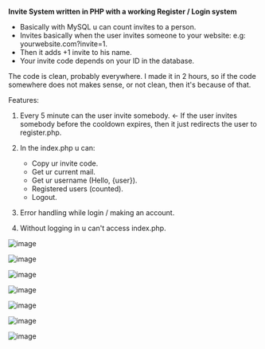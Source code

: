 **Invite System written in PHP with a working Register / Login system**

- Basically with MySQL u can count invites to a person.
- Invites basically when the user invites someone to your website: e.g: yourwebsite.com?invite=1.
- Then it adds +1 invite to his name.
- Your invite code depends on your ID in the database.

The code is clean, probably everywhere.
I made it in 2 hours, so if the code somewhere does not makes sense, or not clean, then it's because of that.

Features:

1. Every 5 minute can the user invite somebody. <- If the user invites somebody before the cooldown expires, then it just redirects the user to register.php.
2. In the index.php u can:
    - Copy ur invite code.
    - Get ur current mail.
    - Get ur username (Hello, {user}).
    - Registered users (counted).
    - Logout.
  
3. Error handling while login / making an account.
4. Without logging in u can't access index.php.

![image](https://github.com/matehashtag1337/invite-system/assets/104621347/14c9dd16-3598-47a8-b4ad-53f340b4ff98)

![image](https://github.com/matehashtag1337/invite-system/assets/104621347/809beb2c-dc06-47a5-8868-1f83246137ad)

![image](https://github.com/matehashtag1337/invite-system/assets/104621347/27f07300-cd9f-466f-86f7-4b33e8fe1cc4)

![image](https://github.com/matehashtag1337/invite-system/assets/104621347/7029797c-b789-4920-be46-d10976967772)

![image](https://github.com/matehashtag1337/invite-system/assets/104621347/3a9e0ee7-6746-4d70-9294-bb6e7d5c4940)

![image](https://github.com/matehashtag1337/invite-system/assets/104621347/d2a11175-0a00-4fad-a0d5-c119e8184c1e)

![image](https://github.com/matehashtag1337/invite-system/assets/104621347/75af0b7f-04d5-4427-93d7-5a25b8164876)
